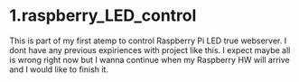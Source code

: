 # 1.raspberry_LED_control

This is part of my first atemp to control Raspberry Pi LED true webserver.
I dont have any previous expiriences with project like this.
I expect maybe all is wrong right now but I wanna continue when my Raspberry HW will arrive and I would like to finish it.
